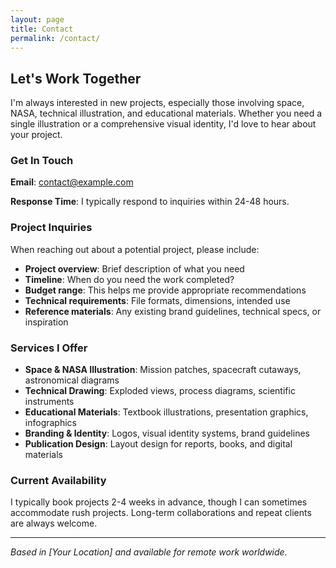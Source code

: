 ```yaml
---
layout: page
title: Contact
permalink: /contact/
---
```


## Let's Work Together

I'm always interested in new projects, especially those involving space, NASA, technical illustration, and educational materials. Whether you need a single illustration or a comprehensive visual identity, I'd love to hear about your project.

### Get In Touch

**Email**: [contact@example.com](mailto:contact@example.com)

**Response Time**: I typically respond to inquiries within 24-48 hours.

### Project Inquiries

When reaching out about a potential project, please include:

- **Project overview**: Brief description of what you need
- **Timeline**: When do you need the work completed?
- **Budget range**: This helps me provide appropriate recommendations
- **Technical requirements**: File formats, dimensions, intended use
- **Reference materials**: Any existing brand guidelines, technical specs, or inspiration

### Services I Offer

- **Space & NASA Illustration**: Mission patches, spacecraft cutaways, astronomical diagrams
- **Technical Drawing**: Exploded views, process diagrams, scientific instruments
- **Educational Materials**: Textbook illustrations, presentation graphics, infographics
- **Branding & Identity**: Logos, visual identity systems, brand guidelines
- **Publication Design**: Layout design for reports, books, and digital materials

### Current Availability

I typically book projects 2-4 weeks in advance, though I can sometimes accommodate rush projects. Long-term collaborations and repeat clients are always welcome.

---

*Based in [Your Location] and available for remote work worldwide.*
